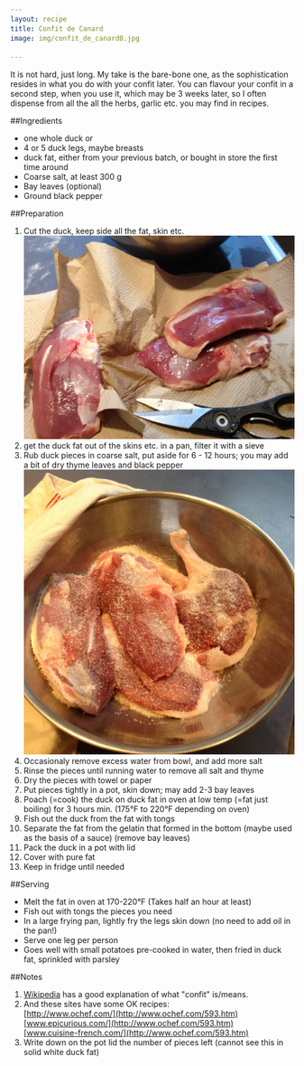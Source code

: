 ```yaml
---
layout: recipe
title: Confit de Canard 
image: img/confit_de_canard0.jpg

---
```


It is not hard, just long.  My take is the bare-bone one, as the sophistication resides in what you do with your confit later. You can flavour your confit in a second step, when you use it, which may be 3 weeks later, so I often dispense from all the all the herbs, garlic etc. you may find in recipes.

##Ingredients
* one whole duck
or
* 4 or 5 duck legs, maybe breasts
* duck fat, either from your previous batch, or bought in store the first time around
* Coarse salt, at least 300 g
* Bay leaves (optional)
* Ground black pepper


##Preparation
1. Cut the duck, keep side all the fat, skin etc.<br>![image](img/confit_de_canard1.jpg)
2. get the duck fat out of the skins etc. in a pan, filter it with a sieve
3. Rub duck pieces in coarse salt, put aside for 6 - 12 hours; you may add a bit of dry thyme leaves and black pepper <br>![image](img/confit_de_canard2.jpg)
4. Occasionaly remove excess water from bowl, and add more salt
1. Rinse the pieces until running water to remove all salt and thyme
1. Dry the pieces with towel or paper
1. Put pieces tightly in a pot, skin down; may add 2-3 bay leaves
1. Poach (=cook) the duck on duck fat in oven at low temp (=fat just boiling) for 3 hours min. (175°F to 220°F depending on oven)
1. Fish out the duck from the fat with tongs
1. Separate the fat from the gelatin that formed in the bottom (maybe used as the basis of a sauce) (remove bay leaves)
1. Pack the duck in a pot with lid
1. Cover with pure fat
1. Keep in fridge until needed
 
##Serving
* Melt the fat in oven at 170-220°F (Takes half an hour at least)
* Fish out with tongs the pieces you need
* In a large frying pan, lightly fry the legs skin down (no need to add oil in the pan!)
* Serve one leg per person
* Goes well with small potatoes pre-cooked in water, then fried in duck fat, sprinkled with parsley

##Notes
1. [Wikipedia](http://en.wikipedia.org/wiki/Duck_confit) has a good explanation of what "confit" is/means.
2. And these sites have some OK recipes:<br>
[http://www.ochef.com/](http://www.ochef.com/593.htm)<br>
[www.epicurious.com/](http://www.ochef.com/593.htm)<br>
[www.cuisine-french.com/](http://www.ochef.com/593.htm)
3. Write down on the pot lid the number of pieces left (cannot see this in solid white duck fat)

